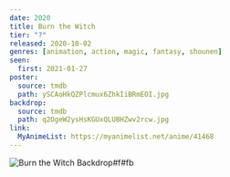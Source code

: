 ```yaml
---
date: 2020
title: Burn the Witch
tier: "?"
released: 2020-10-02
genres: [animation, action, magic, fantasy, shounen]
seen:
  first: 2021-01-27
poster:
  source: tmdb
  path: ySCAoHkQZPlcmux6ZhkIiBRmEOI.jpg
backdrop:
  source: tmdb
  path: q2OgeW2ysHsKGUxQLUBHZwv2rcw.jpg
link:
  MyAnimeList: https://myanimelist.net/anime/41468
---
```


![Burn the Witch Backdrop#f#fb](https://www.themoviedb.org/t/p/original/bH8uop5QkOoooDDRf3axSmtpsyw.jpg "Source: TMDB")
